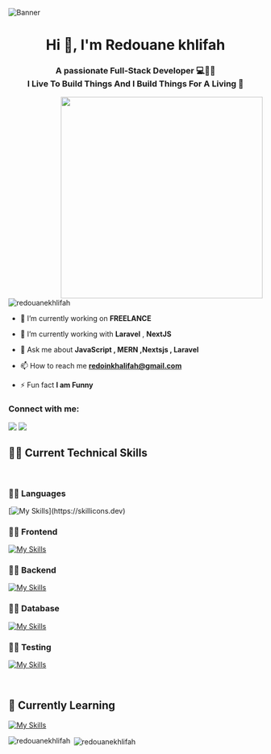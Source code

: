 ![Banner](https://res.cloudinary.com/superfolio/image/upload/v1620689979/68747470733a2f2f692e70696e696d672e636f6d2f6f726967696e616c732f63362f33332f63322f63363333633230656465383266306530636564376435373064626533613166332e676966_yjuh2s.gif)

<h1 align="center">Hi 👋, I'm Redouane khlifah</h1>
<h3 align="center">A passionate Full-Stack Developer 💻👨‍💻 <br>
  I Live To Build Things And I Build Things For A Living 🚀</h3>
<img align= "right" alt"coding" width = "400" src= "https://cdn.dribbble.com/users/1162077/screenshots/3848914/programmer.gif">

<p align="left"> <img src="https://komarev.com/ghpvc/?username=redouanekhlifah&label=Profile%20views&color=0e75b6&style=flat" alt="redouanekhlifah" /> </p>

- 🔭 I’m currently working on **FREELANCE**

- 🌱 I’m currently working with **Laravel** , **NextJS**

- 💬 Ask me about **JavaScript , MERN ,Nextsjs , Laravel**

- 📫 How to reach me **redoinkhalifah@gmail.com**

- ⚡ Fun fact **I am Funny**

<h3 align="left">Connect with me:</h3>
<p align="left">
  <a href = "mailto:redoinkhalifah@gmail.com"><img src="https://img.shields.io/badge/-Gmail-%23333?style=for-the-badge&logo=gmail&logoColor=white" target="_blank"></a>
  <a href="https://www.linkedin.com/in/redouane-khalifah-203495262/" target="_blank"><img src="https://img.shields.io/badge/-LinkedIn-%230077B5?style=for-the-badge&logo=linkedin&logoColor=white" target="_blank"></a>  
</p>

## 🧑‍💻 Current Technical Skills

<br>


  ### 🧑‍💻 Languages

[![My Skills](https://skillicons.dev/icons?i=js,ts,php,java,c,cs,)](https://skillicons.dev)

  ### 🧑‍💻 Frontend
  
[![My Skills](https://skillicons.dev/icons?i=react,vuejs,redux,jquery,html,css,sass,tailwind,bootstrap,figma,xd,git,vscode,github)](https://skillicons.dev)
 
  ### 🧑‍💻 Backend
  
[![My Skills](https://skillicons.dev/icons?i=nodejs,express,nestjs,graphql,apollo,laravel )](https://skillicons.dev)

  ### 🧑‍💻 Database
  
[![My Skills](https://skillicons.dev/icons?i=mongodb,mysql,postgres,postman )](https://skillicons.dev)


  ### 🧑‍💻 Testing
  
[![My Skills](https://skillicons.dev/icons?i=jest,supabase)](https://skillicons.dev)

<br>

## 🌱 Currently Learning
  
[![My Skills](https://skillicons.dev/icons?i=angular,nextjs,nuxtjs,docker )](https://skillicons.dev)

<p><img align="left" src="https://github-readme-stats.vercel.app/api/top-langs?username=redouanekhlifah&show_icons=true&locale=en&layout=compact" alt="redouanekhlifah" /></p>

<p>&nbsp;<img align="center" src="https://github-readme-stats.vercel.app/api?username=redouanekhlifah&show_icons=true&locale=en" alt="redouanekhlifah" /></p>

